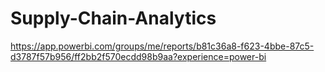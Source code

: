 # Supply-Chain-Analytics
https://app.powerbi.com/groups/me/reports/b81c36a8-f623-4bbe-87c5-d3787f57b956/ff2bb2f570ecdd98b9aa?experience=power-bi
